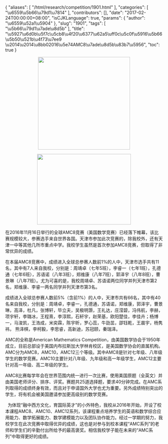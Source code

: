 {
    "aliases": [
        "/html/research/competition/1901.html"
    ],
    "categories": [
        "\u6559\u5b66\u79d1\u7814"
    ],
    "contributors": [],
    "date": "2017-02-24T00:00:00+08:00",
    "isCJKLanguage": true,
    "params": {
        "author": "\u6559\u52a1\u5904"
    },
    "slug": "1901",
    "tags": [
        "\u5b66\u79d1\u7ade\u8d5b"
    ],
    "title": "\u5927\u6d0b\u5f7c\u5cb8\u4f20\u6377\u62a5\uff0c\u5c0f\u5916\u5b66\u5b50\u521b\u4f73\u7ee9 \u2014\u2014\u8bb02016\u5e74AMC8\u7ade\u8d5b\u83b7\u5956",
    "toc": true
}


<img
    src="https://cdn.tfls.online/mirror/full/485affdfb3bc2b34cf8441466ac3ec64e9de284d.jpg"
    style="display:block;margin-left:auto;margin-right:auto;"
    decoding="async"
    fetchpriority="auto"
    loading="lazy"
    height="295"
    width="294"
/>





<img
    src="https://cdn.tfls.online/mirror/full/fd6497eed9235ea51eb2a8b72ef6b1d39fcd7403.jpg"
    style="display:block;margin-left:auto;margin-right:auto;"
    decoding="async"
    fetchpriority="auto"
    loading="lazy"
    height="225"
    width="300"
/>




  





在2016年11月16日举行的全球AMC8竞赛（美国数学竞赛）已经落下帷幕，该比赛规模较大，参赛选手来自世界各国。天津市参加此次竞赛的，除我校外，还有天津一中等其他几所市重点中学。我校学生虽然是首次参加AMC8竞赛，但取得了非常优异的成绩。




在本届AMC8竞赛中，成绩进入全球总参赛人数前1%的人中，天津市选手共有11名，其中有7人来自我校，分别是：周靖卓（七年5班），李睿一（七年1班），孔德通（七年6班），苏语诺（八年3班），郑维康（八年7班），郭泽宇（八年8班），曹景琳（八年7班）。尤为可喜的是，我校周靖卓、苏语诺两位同学并列天津市第2名，郑维康、李睿一两名同学并列天津市第3名。




成绩进入全球总参赛人数前5%（含前1%）的人中，天津市共有66名，其中有40名来自我校，分别是：周靖卓，李睿一，孔德通，苏语诺，郑维康，郭泽宇，曹景琳，高泽，杜凡，张博轩，毕立夫，吴极明灏，王礼达，庄滢碧，冯伟航，李赫，项宇轩，李璐冰，王程熹，李淳熙，石轩宇，赵荣基，欧阳楚佳，李佳卉；杨博一，马浚凯，王浩成，米奕霖，陈宇昕，罗心蕊，牛劭茁，邵钰乾，王晨宇，杨隽祎， 熊泽棋，李柯毅，李思睿，高新迪，苏冠颐，秦瑞泽。




AMC的全称是American Mathematics Competition，由美国数学协会于1950年成立，目前总部设于美国内布拉斯加大学林肯校区，是美国数学协会的直属机构。AMC分为AMC8，AMC10，AMC12三个等级。其中AMC8是针对七年级、八年级学生的数学竞赛。AMC10主要针对八年级、九年级和高一年级学生，AMC12主要针对高一年级、高二年级的学生。




AMC8比赛每学年会在世界范围内统一进行一次比赛，使用美国原题（全英文）并由美国老师评分、排序、评奖。赛题共25道选择题，要求40分钟完成。在AMC系列取得的成绩终身有效，而且对于申请国外大学也尤为重要。另外成绩特别突出的学生，将有机会被美国邀请参加更高级别的数学竞赛。




  为体现“融中西方文化，育国际英才”的小外特色，我校从2016年开始，开设了校本课程AMC8、AMC10、AMC12系列，该课程重点培养学生的英语和数学综合应用能力、数学拓展能力、数学建模能力以及团队协作能力。经过一学期的努力，我校学生在此次竞赛中取得优异的成绩，这也是对参与到校本课程“AMC系列”的老师和学生们的辛勤付出所给予的最高褒奖。相信我校学子能在未来的“AMC系列”中取得更好的成绩。




  



